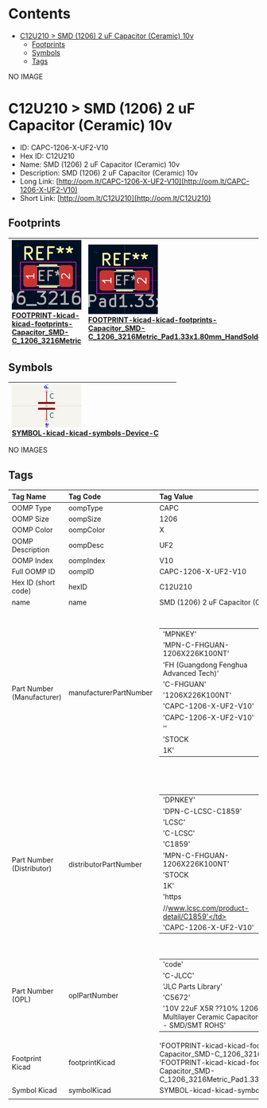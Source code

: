 



Contents
========

* [C12U210 > SMD (1206) 2 uF Capacitor (Ceramic) 10v](#c12u210--smd-1206-2-uf-capacitor-ceramic-10v)
	* [Footprints](#footprints)
	* [Symbols](#symbols)
	* [Tags](#tags)
  
NO IMAGE  
# C12U210 > SMD (1206) 2 uF Capacitor (Ceramic) 10v

- ID: CAPC-1206-X-UF2-V10
- Hex ID: C12U210
- Name: SMD (1206) 2 uF Capacitor (Ceramic) 10v
- Description: SMD (1206) 2 uF Capacitor (Ceramic) 10v
- Long Link: [http://oom.lt/CAPC-1206-X-UF2-V10](http://oom.lt/CAPC-1206-X-UF2-V10)
- Short Link: [http://oom.lt/C12U210](http://oom.lt/C12U210)

## Footprints
  

|[![](https://raw.githubusercontent.com/oomlout/oomlout_OOMP_eda_V2/main/FOOTPRINT/kicad/kicad-footprints/Capacitor_SMD/C_1206_3216Metric/image_140.png)<br>FOOTPRINT-kicad-kicad-footprints-Capacitor_SMD-C_1206_3216Metric](https://github.com/oomlout/oomlout_OOMP_eda_V2/tree/main/FOOTPRINT/kicad/kicad-footprints/Capacitor_SMD/C_1206_3216Metric/)|[![](https://raw.githubusercontent.com/oomlout/oomlout_OOMP_eda_V2/main/FOOTPRINT/kicad/kicad-footprints/Capacitor_SMD/C_1206_3216Metric_Pad1.33x1.80mm_HandSolder/image_140.png)<br>FOOTPRINT-kicad-kicad-footprints-Capacitor_SMD-C_1206_3216Metric_Pad1.33x1.80mm_HandSolder](https://github.com/oomlout/oomlout_OOMP_eda_V2/tree/main/FOOTPRINT/kicad/kicad-footprints/Capacitor_SMD/C_1206_3216Metric_Pad1.33x1.80mm_HandSolder/)||
| :--- | :--- | :--- |

## Symbols
  

|[![](https://raw.githubusercontent.com/oomlout/oomlout_OOMP_eda_V2/main/SYMBOL/kicad/kicad-symbols/Device/C/image_140.png)<br>SYMBOL-kicad-kicad-symbols-Device-C](https://github.com/oomlout/oomlout_OOMP_eda_V2/tree/main/SYMBOL/kicad/kicad-symbols/Device/C/)|||
| :--- | :--- | :--- |
  
NO IMAGES  
## Tags
  

|Tag Name|Tag Code|Tag Value|
| :--- | :--- | :--- |
|OOMP Type|oompType|CAPC|
|OOMP Size|oompSize|1206|
|OOMP Color|oompColor|X|
|OOMP Description|oompDesc|UF2|
|OOMP Index|oompIndex|V10|
|Full OOMP ID|oompID|CAPC-1206-X-UF2-V10|
|Hex ID (short code)|hexID|C12U210|
|name|name|SMD (1206) 2 uF Capacitor (Ceramic) 10v|
|Part Number (Manufacturer)|manufacturerPartNumber|<table><tr><td>'MPNKEY'</td></tr><tr><td> 'MPN-C-FHGUAN-1206X226K100NT'</td><td> 'MANUFACTURER'</td></tr><tr><td> 'FH (Guangdong Fenghua Advanced Tech)'</td><td> 'MANUCODE'</td></tr><tr><td> 'C-FHGUAN'</td><td> 'MPN'</td></tr><tr><td> '1206X226K100NT'</td><td> 'OOMPIDPARTIAL'</td></tr><tr><td> 'CAPC-1206-X-UF2-V10'</td><td> 'OOMPID'</td></tr><tr><td> 'CAPC-1206-X-UF2-V10'</td><td> 'LINK'</td></tr><tr><td> ''</td><td> 'tags'</td></tr><tr><td> 'STOCK</td></tr><tr><td>1K'</td></tr></table></td><td> <table><tr><td>'MPNKEY'</td></tr><tr><td> 'MPN-C-SAMSUN-CL31A226KPHNNNE'</td><td> 'MANUFACTURER'</td></tr><tr><td> 'Samsung Electro-Mechanics'</td><td> 'MANUCODE'</td></tr><tr><td> 'C-SAMSUN'</td><td> 'MPN'</td></tr><tr><td> 'CL31A226KPHNNNE'</td><td> 'OOMPIDPARTIAL'</td></tr><tr><td> 'CAPC-1206-X-UF2-V10'</td><td> 'OOMPID'</td></tr><tr><td> 'CAPC-1206-X-UF2-V10'</td><td> 'LINK'</td></tr><tr><td> ''</td><td> 'tags'</td></tr><tr><td> 'STOCK</td></tr><tr><td>100K'</td></tr></table></td><td> <table><tr><td>'MPNKEY'</td></tr><tr><td> 'MPN-C-TDK-C3216X5R1A226MT0A0E'</td><td> 'MANUFACTURER'</td></tr><tr><td> 'TDK'</td><td> 'MANUCODE'</td></tr><tr><td> 'C-TDK'</td><td> 'MPN'</td></tr><tr><td> 'C3216X5R1A226MT0A0E'</td><td> 'OOMPIDPARTIAL'</td></tr><tr><td> 'CAPC-1206-X-UF2-V10'</td><td> 'OOMPID'</td></tr><tr><td> 'CAPC-1206-X-UF2-V10'</td><td> 'LINK'</td></tr><tr><td> ''</td><td> 'tags'</td></tr><tr><td> </td></tr></table></td><td> <table><tr><td>'MPNKEY'</td></tr><tr><td> 'MPN-C-SAMSUN-CL31B226KPHNNNE'</td><td> 'MANUFACTURER'</td></tr><tr><td> 'Samsung Electro-Mechanics'</td><td> 'MANUCODE'</td></tr><tr><td> 'C-SAMSUN'</td><td> 'MPN'</td></tr><tr><td> 'CL31B226KPHNNNE'</td><td> 'OOMPIDPARTIAL'</td></tr><tr><td> 'CAPC-1206-X-UF2-V10'</td><td> 'OOMPID'</td></tr><tr><td> 'CAPC-1206-X-UF2-V10'</td><td> 'LINK'</td></tr><tr><td> ''</td><td> 'tags'</td></tr><tr><td> 'STOCK</td></tr><tr><td>1K'</td></tr></table></td><td> <table><tr><td>'MPNKEY'</td></tr><tr><td> 'MPN-C-MURATA-GRM31CR71A226KE15L'</td><td> 'MANUFACTURER'</td></tr><tr><td> 'Murata Electronics'</td><td> 'MANUCODE'</td></tr><tr><td> 'C-MURATA'</td><td> 'MPN'</td></tr><tr><td> 'GRM31CR71A226KE15L'</td><td> 'OOMPIDPARTIAL'</td></tr><tr><td> 'CAPC-1206-X-UF2-V10'</td><td> 'OOMPID'</td></tr><tr><td> 'CAPC-1206-X-UF2-V10'</td><td> 'LINK'</td></tr><tr><td> ''</td><td> 'tags'</td></tr><tr><td> </td></tr></table></td><td> <table><tr><td>'MPNKEY'</td></tr><tr><td> 'MPN-C-TAIYOY-LMK316BJ226KL-T'</td><td> 'MANUFACTURER'</td></tr><tr><td> 'Taiyo Yuden'</td><td> 'MANUCODE'</td></tr><tr><td> 'C-TAIYOY'</td><td> 'MPN'</td></tr><tr><td> 'LMK316BJ226KL-T'</td><td> 'OOMPIDPARTIAL'</td></tr><tr><td> 'CAPC-1206-X-UF2-V10'</td><td> 'OOMPID'</td></tr><tr><td> 'CAPC-1206-X-UF2-V10'</td><td> 'LINK'</td></tr><tr><td> ''</td><td> 'tags'</td></tr><tr><td> 'STOCK</td></tr><tr><td>1K'</td></tr></table></td><td> <table><tr><td>'MPNKEY'</td></tr><tr><td> 'MPN-C-TAIYOY-LMK316BJ226ML-T'</td><td> 'MANUFACTURER'</td></tr><tr><td> 'Taiyo Yuden'</td><td> 'MANUCODE'</td></tr><tr><td> 'C-TAIYOY'</td><td> 'MPN'</td></tr><tr><td> 'LMK316BJ226ML-T'</td><td> 'OOMPIDPARTIAL'</td></tr><tr><td> 'CAPC-1206-X-UF2-V10'</td><td> 'OOMPID'</td></tr><tr><td> 'CAPC-1206-X-UF2-V10'</td><td> 'LINK'</td></tr><tr><td> ''</td><td> 'tags'</td></tr><tr><td> 'STOCK</td></tr><tr><td>1K'</td></tr></table></td><td> <table><tr><td>'MPNKEY'</td></tr><tr><td> 'MPN-C-SAMSUN-CL31A226MPHNNNE'</td><td> 'MANUFACTURER'</td></tr><tr><td> 'Samsung Electro-Mechanics'</td><td> 'MANUCODE'</td></tr><tr><td> 'C-SAMSUN'</td><td> 'MPN'</td></tr><tr><td> 'CL31A226MPHNNNE'</td><td> 'OOMPIDPARTIAL'</td></tr><tr><td> 'CAPC-1206-X-UF2-V10'</td><td> 'OOMPID'</td></tr><tr><td> 'CAPC-1206-X-UF2-V10'</td><td> 'LINK'</td></tr><tr><td> ''</td><td> 'tags'</td></tr><tr><td> 'STOCK</td></tr><tr><td>1K'</td></tr></table></td><td> <table><tr><td>'MPNKEY'</td></tr><tr><td> 'MPN-C-MURATA-GRM31CR61A226KE19L'</td><td> 'MANUFACTURER'</td></tr><tr><td> 'Murata Electronics'</td><td> 'MANUCODE'</td></tr><tr><td> 'C-MURATA'</td><td> 'MPN'</td></tr><tr><td> 'GRM31CR61A226KE19L'</td><td> 'OOMPIDPARTIAL'</td></tr><tr><td> 'CAPC-1206-X-UF2-V10'</td><td> 'OOMPID'</td></tr><tr><td> 'CAPC-1206-X-UF2-V10'</td><td> 'LINK'</td></tr><tr><td> ''</td><td> 'tags'</td></tr><tr><td> </td></tr></table></td><td> <table><tr><td>'MPNKEY'</td></tr><tr><td> 'MPN-C-MURATA-GRM31CR61A226ME19L'</td><td> 'MANUFACTURER'</td></tr><tr><td> 'Murata Electronics'</td><td> 'MANUCODE'</td></tr><tr><td> 'C-MURATA'</td><td> 'MPN'</td></tr><tr><td> 'GRM31CR61A226ME19L'</td><td> 'OOMPIDPARTIAL'</td></tr><tr><td> 'CAPC-1206-X-UF2-V10'</td><td> 'OOMPID'</td></tr><tr><td> 'CAPC-1206-X-UF2-V10'</td><td> 'LINK'</td></tr><tr><td> ''</td><td> 'tags'</td></tr><tr><td> 'STOCK</td></tr><tr><td>1K'</td></tr></table></td><td> <table><tr><td>'MPNKEY'</td></tr><tr><td> 'MPN-C-FHGUAN-1206B226K100NT'</td><td> 'MANUFACTURER'</td></tr><tr><td> 'FH (Guangdong Fenghua Advanced Tech)'</td><td> 'MANUCODE'</td></tr><tr><td> 'C-FHGUAN'</td><td> 'MPN'</td></tr><tr><td> '1206B226K100NT'</td><td> 'OOMPIDPARTIAL'</td></tr><tr><td> 'CAPC-1206-X-UF2-V10'</td><td> 'OOMPID'</td></tr><tr><td> 'CAPC-1206-X-UF2-V10'</td><td> 'LINK'</td></tr><tr><td> ''</td><td> 'tags'</td></tr><tr><td> </td></tr></table></td><td> <table><tr><td>'MPNKEY'</td></tr><tr><td> 'MPN-C-FHGUAN-1206X226M100NT'</td><td> 'MANUFACTURER'</td></tr><tr><td> 'FH (Guangdong Fenghua Advanced Tech)'</td><td> 'MANUCODE'</td></tr><tr><td> 'C-FHGUAN'</td><td> 'MPN'</td></tr><tr><td> '1206X226M100NT'</td><td> 'OOMPIDPARTIAL'</td></tr><tr><td> 'CAPC-1206-X-UF2-V10'</td><td> 'OOMPID'</td></tr><tr><td> 'CAPC-1206-X-UF2-V10'</td><td> 'LINK'</td></tr><tr><td> ''</td><td> 'tags'</td></tr><tr><td> 'STOCK</td></tr><tr><td>1K'</td></tr></table></td><td> <table><tr><td>'MPNKEY'</td></tr><tr><td> 'MPN-C-FHGUAN-1206F226M100NT'</td><td> 'MANUFACTURER'</td></tr><tr><td> 'FH (Guangdong Fenghua Advanced Tech)'</td><td> 'MANUCODE'</td></tr><tr><td> 'C-FHGUAN'</td><td> 'MPN'</td></tr><tr><td> '1206F226M100NT'</td><td> 'OOMPIDPARTIAL'</td></tr><tr><td> 'CAPC-1206-X-UF2-V10'</td><td> 'OOMPID'</td></tr><tr><td> 'CAPC-1206-X-UF2-V10'</td><td> 'LINK'</td></tr><tr><td> ''</td><td> 'tags'</td></tr><tr><td> </td></tr></table></td><td> <table><tr><td>'MPNKEY'</td></tr><tr><td> 'MPN-C-YAGEO-CC1206KKX7R6BB226'</td><td> 'MANUFACTURER'</td></tr><tr><td> 'YAGEO'</td><td> 'MANUCODE'</td></tr><tr><td> 'C-YAGEO'</td><td> 'MPN'</td></tr><tr><td> 'CC1206KKX7R6BB226'</td><td> 'OOMPIDPARTIAL'</td></tr><tr><td> 'CAPC-1206-X-UF2-V10'</td><td> 'OOMPID'</td></tr><tr><td> 'CAPC-1206-X-UF2-V10'</td><td> 'LINK'</td></tr><tr><td> ''</td><td> 'tags'</td></tr><tr><td> 'STOCK</td></tr><tr><td>1K'</td></tr></table></td><td> <table><tr><td>'MPNKEY'</td></tr><tr><td> 'MPN-C-YAGEO-CC1206KKX5R6BB226'</td><td> 'MANUFACTURER'</td></tr><tr><td> 'YAGEO'</td><td> 'MANUCODE'</td></tr><tr><td> 'C-YAGEO'</td><td> 'MPN'</td></tr><tr><td> 'CC1206KKX5R6BB226'</td><td> 'OOMPIDPARTIAL'</td></tr><tr><td> 'CAPC-1206-X-UF2-V10'</td><td> 'OOMPID'</td></tr><tr><td> 'CAPC-1206-X-UF2-V10'</td><td> 'LINK'</td></tr><tr><td> ''</td><td> 'tags'</td></tr><tr><td> 'STOCK</td></tr><tr><td>1K'</td></tr></table></td><td> <table><tr><td>'MPNKEY'</td></tr><tr><td> 'MPN-C-MURATA-GCM31CR71A226KE02L'</td><td> 'MANUFACTURER'</td></tr><tr><td> 'Murata Electronics'</td><td> 'MANUCODE'</td></tr><tr><td> 'C-MURATA'</td><td> 'MPN'</td></tr><tr><td> 'GCM31CR71A226KE02L'</td><td> 'OOMPIDPARTIAL'</td></tr><tr><td> 'CAPC-1206-X-UF2-V10'</td><td> 'OOMPID'</td></tr><tr><td> 'CAPC-1206-X-UF2-V10'</td><td> 'LINK'</td></tr><tr><td> ''</td><td> 'tags'</td></tr><tr><td> </td></tr></table></td><td> <table><tr><td>'MPNKEY'</td></tr><tr><td> 'MPN-C-WALSIN-1206F226Z100'</td><td> 'MANUFACTURER'</td></tr><tr><td> 'Walsin Tech Corp'</td><td> 'MANUCODE'</td></tr><tr><td> 'C-WALSIN'</td><td> 'MPN'</td></tr><tr><td> '1206F226Z100'</td><td> 'OOMPIDPARTIAL'</td></tr><tr><td> 'CAPC-1206-X-UF2-V10'</td><td> 'OOMPID'</td></tr><tr><td> 'CAPC-1206-X-UF2-V10'</td><td> 'LINK'</td></tr><tr><td> ''</td><td> 'tags'</td></tr><tr><td> </td></tr></table></td><td> <table><tr><td>'MPNKEY'</td></tr><tr><td> 'MPN-C-SAMSUN-CL31F226ZPHNNNE'</td><td> 'MANUFACTURER'</td></tr><tr><td> 'Samsung Electro-Mechanics'</td><td> 'MANUCODE'</td></tr><tr><td> 'C-SAMSUN'</td><td> 'MPN'</td></tr><tr><td> 'CL31F226ZPHNNNE'</td><td> 'OOMPIDPARTIAL'</td></tr><tr><td> 'CAPC-1206-X-UF2-V10'</td><td> 'OOMPID'</td></tr><tr><td> 'CAPC-1206-X-UF2-V10'</td><td> 'LINK'</td></tr><tr><td> ''</td><td> 'tags'</td></tr><tr><td> 'STOCK</td></tr><tr><td>1K'</td></tr></table></td><td> <table><tr><td>'MPNKEY'</td></tr><tr><td> 'MPN-C-MURATA-GRM31CR71A226ME15L'</td><td> 'MANUFACTURER'</td></tr><tr><td> 'Murata Electronics'</td><td> 'MANUCODE'</td></tr><tr><td> 'C-MURATA'</td><td> 'MPN'</td></tr><tr><td> 'GRM31CR71A226ME15L'</td><td> 'OOMPIDPARTIAL'</td></tr><tr><td> 'CAPC-1206-X-UF2-V10'</td><td> 'OOMPID'</td></tr><tr><td> 'CAPC-1206-X-UF2-V10'</td><td> 'LINK'</td></tr><tr><td> ''</td><td> 'tags'</td></tr><tr><td> </td></tr></table></td><td> <table><tr><td>'MPNKEY'</td></tr><tr><td> 'MPN-C-WALSIN-1206F226M100CT'</td><td> 'MANUFACTURER'</td></tr><tr><td> 'Walsin Tech Corp'</td><td> 'MANUCODE'</td></tr><tr><td> 'C-WALSIN'</td><td> 'MPN'</td></tr><tr><td> '1206F226M100CT'</td><td> 'OOMPIDPARTIAL'</td></tr><tr><td> 'CAPC-1206-X-UF2-V10'</td><td> 'OOMPID'</td></tr><tr><td> 'CAPC-1206-X-UF2-V10'</td><td> 'LINK'</td></tr><tr><td> ''</td><td> 'tags'</td></tr><tr><td> </td></tr></table></td><td> <table><tr><td>'MPNKEY'</td></tr><tr><td> 'MPN-C-WALSIN-1206X226K100CT'</td><td> 'MANUFACTURER'</td></tr><tr><td> 'Walsin Tech Corp'</td><td> 'MANUCODE'</td></tr><tr><td> 'C-WALSIN'</td><td> 'MPN'</td></tr><tr><td> '1206X226K100CT'</td><td> 'OOMPIDPARTIAL'</td></tr><tr><td> 'CAPC-1206-X-UF2-V10'</td><td> 'OOMPID'</td></tr><tr><td> 'CAPC-1206-X-UF2-V10'</td><td> 'LINK'</td></tr><tr><td> ''</td><td> 'tags'</td></tr><tr><td> 'STOCK</td></tr><tr><td>1K'</td></tr></table></td><td> <table><tr><td>'MPNKEY'</td></tr><tr><td> 'MPN-C-MURATA-GRM31MR71A225KA01L'</td><td> 'MANUFACTURER'</td></tr><tr><td> 'Murata Electronics'</td><td> 'MANUCODE'</td></tr><tr><td> 'C-MURATA'</td><td> 'MPN'</td></tr><tr><td> 'GRM31MR71A225KA01L'</td><td> 'OOMPIDPARTIAL'</td></tr><tr><td> 'CAPC-1206-X-UF2-V10'</td><td> 'OOMPID'</td></tr><tr><td> 'CAPC-1206-X-UF2-V10'</td><td> 'LINK'</td></tr><tr><td> ''</td><td> 'tags'</td></tr><tr><td> </td></tr></table></td><td> <table><tr><td>'MPNKEY'</td></tr><tr><td> 'MPN-C-SAMSUN-CL31B226KPHNFNE'</td><td> 'MANUFACTURER'</td></tr><tr><td> 'Samsung Electro-Mechanics'</td><td> 'MANUCODE'</td></tr><tr><td> 'C-SAMSUN'</td><td> 'MPN'</td></tr><tr><td> 'CL31B226KPHNFNE'</td><td> 'OOMPIDPARTIAL'</td></tr><tr><td> 'CAPC-1206-X-UF2-V10'</td><td> 'OOMPID'</td></tr><tr><td> 'CAPC-1206-X-UF2-V10'</td><td> 'LINK'</td></tr><tr><td> ''</td><td> 'tags'</td></tr><tr><td> 'STOCK</td></tr><tr><td>1K'</td></tr></table></td><td> <table><tr><td>'MPNKEY'</td></tr><tr><td> 'MPN-C-TAIYOY-LMK316AB7226KL-TR'</td><td> 'MANUFACTURER'</td></tr><tr><td> 'Taiyo Yuden'</td><td> 'MANUCODE'</td></tr><tr><td> 'C-TAIYOY'</td><td> 'MPN'</td></tr><tr><td> 'LMK316AB7226KL-TR'</td><td> 'OOMPIDPARTIAL'</td></tr><tr><td> 'CAPC-1206-X-UF2-V10'</td><td> 'OOMPID'</td></tr><tr><td> 'CAPC-1206-X-UF2-V10'</td><td> 'LINK'</td></tr><tr><td> ''</td><td> 'tags'</td></tr><tr><td> 'STOCK</td></tr><tr><td>1K'</td></tr></table></td><td> <table><tr><td>'MPNKEY'</td></tr><tr><td> 'MPN-C-TAIYOY-LMK316ABJ226KL-T'</td><td> 'MANUFACTURER'</td></tr><tr><td> 'Taiyo Yuden'</td><td> 'MANUCODE'</td></tr><tr><td> 'C-TAIYOY'</td><td> 'MPN'</td></tr><tr><td> 'LMK316ABJ226KL-T'</td><td> 'OOMPIDPARTIAL'</td></tr><tr><td> 'CAPC-1206-X-UF2-V10'</td><td> 'OOMPID'</td></tr><tr><td> 'CAPC-1206-X-UF2-V10'</td><td> 'LINK'</td></tr><tr><td> ''</td><td> 'tags'</td></tr><tr><td> 'STOCK</td></tr><tr><td>1K'</td></tr></table></td><td> <table><tr><td>'MPNKEY'</td></tr><tr><td> 'MPN-C-TAIYOY-LMJ316BB7226KLHT'</td><td> 'MANUFACTURER'</td></tr><tr><td> 'Taiyo Yuden'</td><td> 'MANUCODE'</td></tr><tr><td> 'C-TAIYOY'</td><td> 'MPN'</td></tr><tr><td> 'LMJ316BB7226KLHT'</td><td> 'OOMPIDPARTIAL'</td></tr><tr><td> 'CAPC-1206-X-UF2-V10'</td><td> 'OOMPID'</td></tr><tr><td> 'CAPC-1206-X-UF2-V10'</td><td> 'LINK'</td></tr><tr><td> ''</td><td> 'tags'</td></tr><tr><td> </td></tr></table></td><td> <table><tr><td>'MPNKEY'</td></tr><tr><td> 'MPN-C-YAGEO-CC1206ZKY5V6BB226'</td><td> 'MANUFACTURER'</td></tr><tr><td> 'YAGEO'</td><td> 'MANUCODE'</td></tr><tr><td> 'C-YAGEO'</td><td> 'MPN'</td></tr><tr><td> 'CC1206ZKY5V6BB226'</td><td> 'OOMPIDPARTIAL'</td></tr><tr><td> 'CAPC-1206-X-UF2-V10'</td><td> 'OOMPID'</td></tr><tr><td> 'CAPC-1206-X-UF2-V10'</td><td> 'LINK'</td></tr><tr><td> ''</td><td> 'tags'</td></tr><tr><td> </td></tr></table></td><td> <table><tr><td>'MPNKEY'</td></tr><tr><td> 'MPN-C-YAGEO-CC1206MKY5V6BB226'</td><td> 'MANUFACTURER'</td></tr><tr><td> 'YAGEO'</td><td> 'MANUCODE'</td></tr><tr><td> 'C-YAGEO'</td><td> 'MPN'</td></tr><tr><td> 'CC1206MKY5V6BB226'</td><td> 'OOMPIDPARTIAL'</td></tr><tr><td> 'CAPC-1206-X-UF2-V10'</td><td> 'OOMPID'</td></tr><tr><td> 'CAPC-1206-X-UF2-V10'</td><td> 'LINK'</td></tr><tr><td> ''</td><td> 'tags'</td></tr><tr><td> </td></tr></table></td><td> <table><tr><td>'MPNKEY'</td></tr><tr><td> 'MPN-C-TAIYOY-LMK316B7226KL-TR'</td><td> 'MANUFACTURER'</td></tr><tr><td> 'Taiyo Yuden'</td><td> 'MANUCODE'</td></tr><tr><td> 'C-TAIYOY'</td><td> 'MPN'</td></tr><tr><td> 'LMK316B7226KL-TR'</td><td> 'OOMPIDPARTIAL'</td></tr><tr><td> 'CAPC-1206-X-UF2-V10'</td><td> 'OOMPID'</td></tr><tr><td> 'CAPC-1206-X-UF2-V10'</td><td> 'LINK'</td></tr><tr><td> ''</td><td> 'tags'</td></tr><tr><td> 'STOCK</td></tr><tr><td>1K'</td></tr></table></td><td> <table><tr><td>'MPNKEY'</td></tr><tr><td> 'MPN-C-KYOCER-1206ZC225MAT2A'</td><td> 'MANUFACTURER'</td></tr><tr><td> 'Kyocera AVX'</td><td> 'MANUCODE'</td></tr><tr><td> 'C-KYOCER'</td><td> 'MPN'</td></tr><tr><td> '1206ZC225MAT2A'</td><td> 'OOMPIDPARTIAL'</td></tr><tr><td> 'CAPC-1206-X-UF2-V10'</td><td> 'OOMPID'</td></tr><tr><td> 'CAPC-1206-X-UF2-V10'</td><td> 'LINK'</td></tr><tr><td> ''</td><td> 'tags'</td></tr><tr><td> </td></tr></table></td><td> <table><tr><td>'MPNKEY'</td></tr><tr><td> 'MPN-C-KYOCER-1206ZC226KAT2A'</td><td> 'MANUFACTURER'</td></tr><tr><td> 'Kyocera AVX'</td><td> 'MANUCODE'</td></tr><tr><td> 'C-KYOCER'</td><td> 'MPN'</td></tr><tr><td> '1206ZC226KAT2A'</td><td> 'OOMPIDPARTIAL'</td></tr><tr><td> 'CAPC-1206-X-UF2-V10'</td><td> 'OOMPID'</td></tr><tr><td> 'CAPC-1206-X-UF2-V10'</td><td> 'LINK'</td></tr><tr><td> ''</td><td> 'tags'</td></tr><tr><td> </td></tr></table></td><td> <table><tr><td>'MPNKEY'</td></tr><tr><td> 'MPN-C-KYOCER-1206ZD226KAT2A'</td><td> 'MANUFACTURER'</td></tr><tr><td> 'Kyocera AVX'</td><td> 'MANUCODE'</td></tr><tr><td> 'C-KYOCER'</td><td> 'MPN'</td></tr><tr><td> '1206ZD226KAT2A'</td><td> 'OOMPIDPARTIAL'</td></tr><tr><td> 'CAPC-1206-X-UF2-V10'</td><td> 'OOMPID'</td></tr><tr><td> 'CAPC-1206-X-UF2-V10'</td><td> 'LINK'</td></tr><tr><td> ''</td><td> 'tags'</td></tr><tr><td> </td></tr></table></td><td> <table><tr><td>'MPNKEY'</td></tr><tr><td> 'MPN-C-KYOCER-1206ZD226MAT2A'</td><td> 'MANUFACTURER'</td></tr><tr><td> 'Kyocera AVX'</td><td> 'MANUCODE'</td></tr><tr><td> 'C-KYOCER'</td><td> 'MPN'</td></tr><tr><td> '1206ZD226MAT2A'</td><td> 'OOMPIDPARTIAL'</td></tr><tr><td> 'CAPC-1206-X-UF2-V10'</td><td> 'OOMPID'</td></tr><tr><td> 'CAPC-1206-X-UF2-V10'</td><td> 'LINK'</td></tr><tr><td> ''</td><td> 'tags'</td></tr><tr><td> </td></tr></table></td><td> <table><tr><td>'MPNKEY'</td></tr><tr><td> 'MPN-C-KEMET-C1206C226M8PAC7800'</td><td> 'MANUFACTURER'</td></tr><tr><td> 'KEMET'</td><td> 'MANUCODE'</td></tr><tr><td> 'C-KEMET'</td><td> 'MPN'</td></tr><tr><td> 'C1206C226M8PAC7800'</td><td> 'OOMPIDPARTIAL'</td></tr><tr><td> 'CAPC-1206-X-UF2-V10'</td><td> 'OOMPID'</td></tr><tr><td> 'CAPC-1206-X-UF2-V10'</td><td> 'LINK'</td></tr><tr><td> ''</td><td> 'tags'</td></tr><tr><td> </td></tr></table></td><td> <table><tr><td>'MPNKEY'</td></tr><tr><td> 'MPN-C-TAIYOY-LMK316ABJ226KLHT'</td><td> 'MANUFACTURER'</td></tr><tr><td> 'Taiyo Yuden'</td><td> 'MANUCODE'</td></tr><tr><td> 'C-TAIYOY'</td><td> 'MPN'</td></tr><tr><td> 'LMK316ABJ226KLHT'</td><td> 'OOMPIDPARTIAL'</td></tr><tr><td> 'CAPC-1206-X-UF2-V10'</td><td> 'OOMPID'</td></tr><tr><td> 'CAPC-1206-X-UF2-V10'</td><td> 'LINK'</td></tr><tr><td> ''</td><td> 'tags'</td></tr><tr><td> </td></tr></table></td><td> <table><tr><td>'MPNKEY'</td></tr><tr><td> 'MPN-C-TAIYOY-LMK316ABJ226MLHT'</td><td> 'MANUFACTURER'</td></tr><tr><td> 'Taiyo Yuden'</td><td> 'MANUCODE'</td></tr><tr><td> 'C-TAIYOY'</td><td> 'MPN'</td></tr><tr><td> 'LMK316ABJ226MLHT'</td><td> 'OOMPIDPARTIAL'</td></tr><tr><td> 'CAPC-1206-X-UF2-V10'</td><td> 'OOMPID'</td></tr><tr><td> 'CAPC-1206-X-UF2-V10'</td><td> 'LINK'</td></tr><tr><td> ''</td><td> 'tags'</td></tr><tr><td> </td></tr></table></td><td> <table><tr><td>'MPNKEY'</td></tr><tr><td> 'MPN-C-TAIYOY-LMK316AB7226ML-TR'</td><td> 'MANUFACTURER'</td></tr><tr><td> 'Taiyo Yuden'</td><td> 'MANUCODE'</td></tr><tr><td> 'C-TAIYOY'</td><td> 'MPN'</td></tr><tr><td> 'LMK316AB7226ML-TR'</td><td> 'OOMPIDPARTIAL'</td></tr><tr><td> 'CAPC-1206-X-UF2-V10'</td><td> 'OOMPID'</td></tr><tr><td> 'CAPC-1206-X-UF2-V10'</td><td> 'LINK'</td></tr><tr><td> ''</td><td> 'tags'</td></tr><tr><td> </td></tr></table></td><td> <table><tr><td>'MPNKEY'</td></tr><tr><td> 'MPN-C-TDK-C3216X7S1A226MTJ00E'</td><td> 'MANUFACTURER'</td></tr><tr><td> 'TDK'</td><td> 'MANUCODE'</td></tr><tr><td> 'C-TDK'</td><td> 'MPN'</td></tr><tr><td> 'C3216X7S1A226MTJ00E'</td><td> 'OOMPIDPARTIAL'</td></tr><tr><td> 'CAPC-1206-X-UF2-V10'</td><td> 'OOMPID'</td></tr><tr><td> 'CAPC-1206-X-UF2-V10'</td><td> 'LINK'</td></tr><tr><td> ''</td><td> 'tags'</td></tr><tr><td> 'STOCK</td></tr><tr><td>1K'</td></tr></table></td><td> <table><tr><td>'MPNKEY'</td></tr><tr><td> 'MPN-C-KEMET-C1206C225M8RACTU'</td><td> 'MANUFACTURER'</td></tr><tr><td> 'KEMET'</td><td> 'MANUCODE'</td></tr><tr><td> 'C-KEMET'</td><td> 'MPN'</td></tr><tr><td> 'C1206C225M8RACTU'</td><td> 'OOMPIDPARTIAL'</td></tr><tr><td> 'CAPC-1206-X-UF2-V10'</td><td> 'OOMPID'</td></tr><tr><td> 'CAPC-1206-X-UF2-V10'</td><td> 'LINK'</td></tr><tr><td> ''</td><td> 'tags'</td></tr><tr><td> </td></tr></table></td><td> <table><tr><td>'MPNKEY'</td></tr><tr><td> 'MPN-C-KEMET-C1206C825M8RACTU'</td><td> 'MANUFACTURER'</td></tr><tr><td> 'KEMET'</td><td> 'MANUCODE'</td></tr><tr><td> 'C-KEMET'</td><td> 'MPN'</td></tr><tr><td> 'C1206C825M8RACTU'</td><td> 'OOMPIDPARTIAL'</td></tr><tr><td> 'CAPC-1206-X-UF2-V10'</td><td> 'OOMPID'</td></tr><tr><td> 'CAPC-1206-X-UF2-V10'</td><td> 'LINK'</td></tr><tr><td> ''</td><td> 'tags'</td></tr><tr><td> </td></tr></table></td><td> <table><tr><td>'MPNKEY'</td></tr><tr><td> 'MPN-C-KEMET-C1206C825K8PACTU'</td><td> 'MANUFACTURER'</td></tr><tr><td> 'KEMET'</td><td> 'MANUCODE'</td></tr><tr><td> 'C-KEMET'</td><td> 'MPN'</td></tr><tr><td> 'C1206C825K8PACTU'</td><td> 'OOMPIDPARTIAL'</td></tr><tr><td> 'CAPC-1206-X-UF2-V10'</td><td> 'OOMPID'</td></tr><tr><td> 'CAPC-1206-X-UF2-V10'</td><td> 'LINK'</td></tr><tr><td> ''</td><td> 'tags'</td></tr><tr><td> </td></tr></table></td><td> <table><tr><td>'MPNKEY'</td></tr><tr><td> 'MPN-C-KEMET-C1206T225K8RALTU'</td><td> 'MANUFACTURER'</td></tr><tr><td> 'KEMET'</td><td> 'MANUCODE'</td></tr><tr><td> 'C-KEMET'</td><td> 'MPN'</td></tr><tr><td> 'C1206T225K8RALTU'</td><td> 'OOMPIDPARTIAL'</td></tr><tr><td> 'CAPC-1206-X-UF2-V10'</td><td> 'OOMPID'</td></tr><tr><td> 'CAPC-1206-X-UF2-V10'</td><td> 'LINK'</td></tr><tr><td> ''</td><td> 'tags'</td></tr><tr><td> </td></tr></table>|
|Part Number (Distributor)|distributorPartNumber|<table><tr><td>'DPNKEY'</td></tr><tr><td> 'DPN-C-LCSC-C1859'</td><td> 'DISTRIBUTOR'</td></tr><tr><td> 'LCSC'</td><td> 'DISTRCODE'</td></tr><tr><td> 'C-LCSC'</td><td> 'DPN'</td></tr><tr><td> 'C1859'</td><td> 'MPN'</td></tr><tr><td> 'MPN-C-FHGUAN-1206X226K100NT'</td><td> 'TAGS'</td></tr><tr><td> 'STOCK</td></tr><tr><td>1K'</td><td> 'LINK'</td></tr><tr><td> 'https</td></tr><tr><td>//www.lcsc.com/product-detail/C1859'</td><td> 'OOMPID'</td></tr><tr><td> 'CAPC-1206-X-UF2-V10'</td></tr></table></td><td> <table><tr><td>'DPNKEY'</td></tr><tr><td> 'DPN-C-LCSC-C5672'</td><td> 'DISTRIBUTOR'</td></tr><tr><td> 'LCSC'</td><td> 'DISTRCODE'</td></tr><tr><td> 'C-LCSC'</td><td> 'DPN'</td></tr><tr><td> 'C5672'</td><td> 'MPN'</td></tr><tr><td> 'MPN-C-SAMSUN-CL31A226KPHNNNE'</td><td> 'TAGS'</td></tr><tr><td> 'STOCK</td></tr><tr><td>100K'</td><td> 'LINK'</td></tr><tr><td> 'https</td></tr><tr><td>//www.lcsc.com/product-detail/C5672'</td><td> 'OOMPID'</td></tr><tr><td> 'CAPC-1206-X-UF2-V10'</td></tr></table></td><td> <table><tr><td>'DPNKEY'</td></tr><tr><td> 'DPN-C-LCSC-C76657'</td><td> 'DISTRIBUTOR'</td></tr><tr><td> 'LCSC'</td><td> 'DISTRCODE'</td></tr><tr><td> 'C-LCSC'</td><td> 'DPN'</td></tr><tr><td> 'C76657'</td><td> 'MPN'</td></tr><tr><td> 'MPN-C-TDK-C3216X5R1A226MT0A0E'</td><td> 'TAGS'</td></tr><tr><td> </td><td> 'LINK'</td></tr><tr><td> 'https</td></tr><tr><td>//www.lcsc.com/product-detail/C76657'</td><td> 'OOMPID'</td></tr><tr><td> 'CAPC-1206-X-UF2-V10'</td></tr></table></td><td> <table><tr><td>'DPNKEY'</td></tr><tr><td> 'DPN-C-LCSC-C87996'</td><td> 'DISTRIBUTOR'</td></tr><tr><td> 'LCSC'</td><td> 'DISTRCODE'</td></tr><tr><td> 'C-LCSC'</td><td> 'DPN'</td></tr><tr><td> 'C87996'</td><td> 'MPN'</td></tr><tr><td> 'MPN-C-SAMSUN-CL31B226KPHNNNE'</td><td> 'TAGS'</td></tr><tr><td> 'STOCK</td></tr><tr><td>1K'</td><td> 'LINK'</td></tr><tr><td> 'https</td></tr><tr><td>//www.lcsc.com/product-detail/C87996'</td><td> 'OOMPID'</td></tr><tr><td> 'CAPC-1206-X-UF2-V10'</td></tr></table></td><td> <table><tr><td>'DPNKEY'</td></tr><tr><td> 'DPN-C-LCSC-C91604'</td><td> 'DISTRIBUTOR'</td></tr><tr><td> 'LCSC'</td><td> 'DISTRCODE'</td></tr><tr><td> 'C-LCSC'</td><td> 'DPN'</td></tr><tr><td> 'C91604'</td><td> 'MPN'</td></tr><tr><td> 'MPN-C-MURATA-GRM31CR71A226KE15L'</td><td> 'TAGS'</td></tr><tr><td> </td><td> 'LINK'</td></tr><tr><td> 'https</td></tr><tr><td>//www.lcsc.com/product-detail/C91604'</td><td> 'OOMPID'</td></tr><tr><td> 'CAPC-1206-X-UF2-V10'</td></tr></table></td><td> <table><tr><td>'DPNKEY'</td></tr><tr><td> 'DPN-C-LCSC-C92818'</td><td> 'DISTRIBUTOR'</td></tr><tr><td> 'LCSC'</td><td> 'DISTRCODE'</td></tr><tr><td> 'C-LCSC'</td><td> 'DPN'</td></tr><tr><td> 'C92818'</td><td> 'MPN'</td></tr><tr><td> 'MPN-C-TAIYOY-LMK316BJ226KL-T'</td><td> 'TAGS'</td></tr><tr><td> 'STOCK</td></tr><tr><td>1K'</td><td> 'LINK'</td></tr><tr><td> 'https</td></tr><tr><td>//www.lcsc.com/product-detail/C92818'</td><td> 'OOMPID'</td></tr><tr><td> 'CAPC-1206-X-UF2-V10'</td></tr></table></td><td> <table><tr><td>'DPNKEY'</td></tr><tr><td> 'DPN-C-LCSC-C92819'</td><td> 'DISTRIBUTOR'</td></tr><tr><td> 'LCSC'</td><td> 'DISTRCODE'</td></tr><tr><td> 'C-LCSC'</td><td> 'DPN'</td></tr><tr><td> 'C92819'</td><td> 'MPN'</td></tr><tr><td> 'MPN-C-TAIYOY-LMK316BJ226ML-T'</td><td> 'TAGS'</td></tr><tr><td> 'STOCK</td></tr><tr><td>1K'</td><td> 'LINK'</td></tr><tr><td> 'https</td></tr><tr><td>//www.lcsc.com/product-detail/C92819'</td><td> 'OOMPID'</td></tr><tr><td> 'CAPC-1206-X-UF2-V10'</td></tr></table></td><td> <table><tr><td>'DPNKEY'</td></tr><tr><td> 'DPN-C-LCSC-C96453'</td><td> 'DISTRIBUTOR'</td></tr><tr><td> 'LCSC'</td><td> 'DISTRCODE'</td></tr><tr><td> 'C-LCSC'</td><td> 'DPN'</td></tr><tr><td> 'C96453'</td><td> 'MPN'</td></tr><tr><td> 'MPN-C-SAMSUN-CL31A226MPHNNNE'</td><td> 'TAGS'</td></tr><tr><td> 'STOCK</td></tr><tr><td>1K'</td><td> 'LINK'</td></tr><tr><td> 'https</td></tr><tr><td>//www.lcsc.com/product-detail/C96453'</td><td> 'OOMPID'</td></tr><tr><td> 'CAPC-1206-X-UF2-V10'</td></tr></table></td><td> <table><tr><td>'DPNKEY'</td></tr><tr><td> 'DPN-C-LCSC-C97950'</td><td> 'DISTRIBUTOR'</td></tr><tr><td> 'LCSC'</td><td> 'DISTRCODE'</td></tr><tr><td> 'C-LCSC'</td><td> 'DPN'</td></tr><tr><td> 'C97950'</td><td> 'MPN'</td></tr><tr><td> 'MPN-C-MURATA-GRM31CR61A226KE19L'</td><td> 'TAGS'</td></tr><tr><td> </td><td> 'LINK'</td></tr><tr><td> 'https</td></tr><tr><td>//www.lcsc.com/product-detail/C97950'</td><td> 'OOMPID'</td></tr><tr><td> 'CAPC-1206-X-UF2-V10'</td></tr></table></td><td> <table><tr><td>'DPNKEY'</td></tr><tr><td> 'DPN-C-LCSC-C97951'</td><td> 'DISTRIBUTOR'</td></tr><tr><td> 'LCSC'</td><td> 'DISTRCODE'</td></tr><tr><td> 'C-LCSC'</td><td> 'DPN'</td></tr><tr><td> 'C97951'</td><td> 'MPN'</td></tr><tr><td> 'MPN-C-MURATA-GRM31CR61A226ME19L'</td><td> 'TAGS'</td></tr><tr><td> 'STOCK</td></tr><tr><td>1K'</td><td> 'LINK'</td></tr><tr><td> 'https</td></tr><tr><td>//www.lcsc.com/product-detail/C97951'</td><td> 'OOMPID'</td></tr><tr><td> 'CAPC-1206-X-UF2-V10'</td></tr></table></td><td> <table><tr><td>'DPNKEY'</td></tr><tr><td> 'DPN-C-LCSC-C105475'</td><td> 'DISTRIBUTOR'</td></tr><tr><td> 'LCSC'</td><td> 'DISTRCODE'</td></tr><tr><td> 'C-LCSC'</td><td> 'DPN'</td></tr><tr><td> 'C105475'</td><td> 'MPN'</td></tr><tr><td> 'MPN-C-FHGUAN-1206B226K100NT'</td><td> 'TAGS'</td></tr><tr><td> </td><td> 'LINK'</td></tr><tr><td> 'https</td></tr><tr><td>//www.lcsc.com/product-detail/C105475'</td><td> 'OOMPID'</td></tr><tr><td> 'CAPC-1206-X-UF2-V10'</td></tr></table></td><td> <table><tr><td>'DPNKEY'</td></tr><tr><td> 'DPN-C-LCSC-C108717'</td><td> 'DISTRIBUTOR'</td></tr><tr><td> 'LCSC'</td><td> 'DISTRCODE'</td></tr><tr><td> 'C-LCSC'</td><td> 'DPN'</td></tr><tr><td> 'C108717'</td><td> 'MPN'</td></tr><tr><td> 'MPN-C-FHGUAN-1206X226M100NT'</td><td> 'TAGS'</td></tr><tr><td> 'STOCK</td></tr><tr><td>1K'</td><td> 'LINK'</td></tr><tr><td> 'https</td></tr><tr><td>//www.lcsc.com/product-detail/C108717'</td><td> 'OOMPID'</td></tr><tr><td> 'CAPC-1206-X-UF2-V10'</td></tr></table></td><td> <table><tr><td>'DPNKEY'</td></tr><tr><td> 'DPN-C-LCSC-C108718'</td><td> 'DISTRIBUTOR'</td></tr><tr><td> 'LCSC'</td><td> 'DISTRCODE'</td></tr><tr><td> 'C-LCSC'</td><td> 'DPN'</td></tr><tr><td> 'C108718'</td><td> 'MPN'</td></tr><tr><td> 'MPN-C-FHGUAN-1206F226M100NT'</td><td> 'TAGS'</td></tr><tr><td> </td><td> 'LINK'</td></tr><tr><td> 'https</td></tr><tr><td>//www.lcsc.com/product-detail/C108718'</td><td> 'OOMPID'</td></tr><tr><td> 'CAPC-1206-X-UF2-V10'</td></tr></table></td><td> <table><tr><td>'DPNKEY'</td></tr><tr><td> 'DPN-C-LCSC-C110045'</td><td> 'DISTRIBUTOR'</td></tr><tr><td> 'LCSC'</td><td> 'DISTRCODE'</td></tr><tr><td> 'C-LCSC'</td><td> 'DPN'</td></tr><tr><td> 'C110045'</td><td> 'MPN'</td></tr><tr><td> 'MPN-C-YAGEO-CC1206KKX7R6BB226'</td><td> 'TAGS'</td></tr><tr><td> 'STOCK</td></tr><tr><td>1K'</td><td> 'LINK'</td></tr><tr><td> 'https</td></tr><tr><td>//www.lcsc.com/product-detail/C110045'</td><td> 'OOMPID'</td></tr><tr><td> 'CAPC-1206-X-UF2-V10'</td></tr></table></td><td> <table><tr><td>'DPNKEY'</td></tr><tr><td> 'DPN-C-LCSC-C110046'</td><td> 'DISTRIBUTOR'</td></tr><tr><td> 'LCSC'</td><td> 'DISTRCODE'</td></tr><tr><td> 'C-LCSC'</td><td> 'DPN'</td></tr><tr><td> 'C110046'</td><td> 'MPN'</td></tr><tr><td> 'MPN-C-YAGEO-CC1206KKX5R6BB226'</td><td> 'TAGS'</td></tr><tr><td> 'STOCK</td></tr><tr><td>1K'</td><td> 'LINK'</td></tr><tr><td> 'https</td></tr><tr><td>//www.lcsc.com/product-detail/C110046'</td><td> 'OOMPID'</td></tr><tr><td> 'CAPC-1206-X-UF2-V10'</td></tr></table></td><td> <table><tr><td>'DPNKEY'</td></tr><tr><td> 'DPN-C-LCSC-C126598'</td><td> 'DISTRIBUTOR'</td></tr><tr><td> 'LCSC'</td><td> 'DISTRCODE'</td></tr><tr><td> 'C-LCSC'</td><td> 'DPN'</td></tr><tr><td> 'C126598'</td><td> 'MPN'</td></tr><tr><td> 'MPN-C-MURATA-GCM31CR71A226KE02L'</td><td> 'TAGS'</td></tr><tr><td> </td><td> 'LINK'</td></tr><tr><td> 'https</td></tr><tr><td>//www.lcsc.com/product-detail/C126598'</td><td> 'OOMPID'</td></tr><tr><td> 'CAPC-1206-X-UF2-V10'</td></tr></table></td><td> <table><tr><td>'DPNKEY'</td></tr><tr><td> 'DPN-C-LCSC-C152992'</td><td> 'DISTRIBUTOR'</td></tr><tr><td> 'LCSC'</td><td> 'DISTRCODE'</td></tr><tr><td> 'C-LCSC'</td><td> 'DPN'</td></tr><tr><td> 'C152992'</td><td> 'MPN'</td></tr><tr><td> 'MPN-C-WALSIN-1206F226Z100'</td><td> 'TAGS'</td></tr><tr><td> </td><td> 'LINK'</td></tr><tr><td> 'https</td></tr><tr><td>//www.lcsc.com/product-detail/C152992'</td><td> 'OOMPID'</td></tr><tr><td> 'CAPC-1206-X-UF2-V10'</td></tr></table></td><td> <table><tr><td>'DPNKEY'</td></tr><tr><td> 'DPN-C-LCSC-C159749'</td><td> 'DISTRIBUTOR'</td></tr><tr><td> 'LCSC'</td><td> 'DISTRCODE'</td></tr><tr><td> 'C-LCSC'</td><td> 'DPN'</td></tr><tr><td> 'C159749'</td><td> 'MPN'</td></tr><tr><td> 'MPN-C-SAMSUN-CL31F226ZPHNNNE'</td><td> 'TAGS'</td></tr><tr><td> 'STOCK</td></tr><tr><td>1K'</td><td> 'LINK'</td></tr><tr><td> 'https</td></tr><tr><td>//www.lcsc.com/product-detail/C159749'</td><td> 'OOMPID'</td></tr><tr><td> 'CAPC-1206-X-UF2-V10'</td></tr></table></td><td> <table><tr><td>'DPNKEY'</td></tr><tr><td> 'DPN-C-LCSC-C162492'</td><td> 'DISTRIBUTOR'</td></tr><tr><td> 'LCSC'</td><td> 'DISTRCODE'</td></tr><tr><td> 'C-LCSC'</td><td> 'DPN'</td></tr><tr><td> 'C162492'</td><td> 'MPN'</td></tr><tr><td> 'MPN-C-MURATA-GRM31CR71A226ME15L'</td><td> 'TAGS'</td></tr><tr><td> </td><td> 'LINK'</td></tr><tr><td> 'https</td></tr><tr><td>//www.lcsc.com/product-detail/C162492'</td><td> 'OOMPID'</td></tr><tr><td> 'CAPC-1206-X-UF2-V10'</td></tr></table></td><td> <table><tr><td>'DPNKEY'</td></tr><tr><td> 'DPN-C-LCSC-C296111'</td><td> 'DISTRIBUTOR'</td></tr><tr><td> 'LCSC'</td><td> 'DISTRCODE'</td></tr><tr><td> 'C-LCSC'</td><td> 'DPN'</td></tr><tr><td> 'C296111'</td><td> 'MPN'</td></tr><tr><td> 'MPN-C-WALSIN-1206F226M100CT'</td><td> 'TAGS'</td></tr><tr><td> </td><td> 'LINK'</td></tr><tr><td> 'https</td></tr><tr><td>//www.lcsc.com/product-detail/C296111'</td><td> 'OOMPID'</td></tr><tr><td> 'CAPC-1206-X-UF2-V10'</td></tr></table></td><td> <table><tr><td>'DPNKEY'</td></tr><tr><td> 'DPN-C-LCSC-C304004'</td><td> 'DISTRIBUTOR'</td></tr><tr><td> 'LCSC'</td><td> 'DISTRCODE'</td></tr><tr><td> 'C-LCSC'</td><td> 'DPN'</td></tr><tr><td> 'C304004'</td><td> 'MPN'</td></tr><tr><td> 'MPN-C-WALSIN-1206X226K100CT'</td><td> 'TAGS'</td></tr><tr><td> 'STOCK</td></tr><tr><td>1K'</td><td> 'LINK'</td></tr><tr><td> 'https</td></tr><tr><td>//www.lcsc.com/product-detail/C304004'</td><td> 'OOMPID'</td></tr><tr><td> 'CAPC-1206-X-UF2-V10'</td></tr></table></td><td> <table><tr><td>'DPNKEY'</td></tr><tr><td> 'DPN-C-LCSC-C363928'</td><td> 'DISTRIBUTOR'</td></tr><tr><td> 'LCSC'</td><td> 'DISTRCODE'</td></tr><tr><td> 'C-LCSC'</td><td> 'DPN'</td></tr><tr><td> 'C363928'</td><td> 'MPN'</td></tr><tr><td> 'MPN-C-MURATA-GRM31MR71A225KA01L'</td><td> 'TAGS'</td></tr><tr><td> </td><td> 'LINK'</td></tr><tr><td> 'https</td></tr><tr><td>//www.lcsc.com/product-detail/C363928'</td><td> 'OOMPID'</td></tr><tr><td> 'CAPC-1206-X-UF2-V10'</td></tr></table></td><td> <table><tr><td>'DPNKEY'</td></tr><tr><td> 'DPN-C-LCSC-C368811'</td><td> 'DISTRIBUTOR'</td></tr><tr><td> 'LCSC'</td><td> 'DISTRCODE'</td></tr><tr><td> 'C-LCSC'</td><td> 'DPN'</td></tr><tr><td> 'C368811'</td><td> 'MPN'</td></tr><tr><td> 'MPN-C-SAMSUN-CL31B226KPHNFNE'</td><td> 'TAGS'</td></tr><tr><td> 'STOCK</td></tr><tr><td>1K'</td><td> 'LINK'</td></tr><tr><td> 'https</td></tr><tr><td>//www.lcsc.com/product-detail/C368811'</td><td> 'OOMPID'</td></tr><tr><td> 'CAPC-1206-X-UF2-V10'</td></tr></table></td><td> <table><tr><td>'DPNKEY'</td></tr><tr><td> 'DPN-C-LCSC-C386064'</td><td> 'DISTRIBUTOR'</td></tr><tr><td> 'LCSC'</td><td> 'DISTRCODE'</td></tr><tr><td> 'C-LCSC'</td><td> 'DPN'</td></tr><tr><td> 'C386064'</td><td> 'MPN'</td></tr><tr><td> 'MPN-C-TAIYOY-LMK316AB7226KL-TR'</td><td> 'TAGS'</td></tr><tr><td> 'STOCK</td></tr><tr><td>1K'</td><td> 'LINK'</td></tr><tr><td> 'https</td></tr><tr><td>//www.lcsc.com/product-detail/C386064'</td><td> 'OOMPID'</td></tr><tr><td> 'CAPC-1206-X-UF2-V10'</td></tr></table></td><td> <table><tr><td>'DPNKEY'</td></tr><tr><td> 'DPN-C-LCSC-C412630'</td><td> 'DISTRIBUTOR'</td></tr><tr><td> 'LCSC'</td><td> 'DISTRCODE'</td></tr><tr><td> 'C-LCSC'</td><td> 'DPN'</td></tr><tr><td> 'C412630'</td><td> 'MPN'</td></tr><tr><td> 'MPN-C-TAIYOY-LMK316ABJ226KL-T'</td><td> 'TAGS'</td></tr><tr><td> 'STOCK</td></tr><tr><td>1K'</td><td> 'LINK'</td></tr><tr><td> 'https</td></tr><tr><td>//www.lcsc.com/product-detail/C412630'</td><td> 'OOMPID'</td></tr><tr><td> 'CAPC-1206-X-UF2-V10'</td></tr></table></td><td> <table><tr><td>'DPNKEY'</td></tr><tr><td> 'DPN-C-LCSC-C524990'</td><td> 'DISTRIBUTOR'</td></tr><tr><td> 'LCSC'</td><td> 'DISTRCODE'</td></tr><tr><td> 'C-LCSC'</td><td> 'DPN'</td></tr><tr><td> 'C524990'</td><td> 'MPN'</td></tr><tr><td> 'MPN-C-TAIYOY-LMJ316BB7226KLHT'</td><td> 'TAGS'</td></tr><tr><td> </td><td> 'LINK'</td></tr><tr><td> 'https</td></tr><tr><td>//www.lcsc.com/product-detail/C524990'</td><td> 'OOMPID'</td></tr><tr><td> 'CAPC-1206-X-UF2-V10'</td></tr></table></td><td> <table><tr><td>'DPNKEY'</td></tr><tr><td> 'DPN-C-LCSC-C527369'</td><td> 'DISTRIBUTOR'</td></tr><tr><td> 'LCSC'</td><td> 'DISTRCODE'</td></tr><tr><td> 'C-LCSC'</td><td> 'DPN'</td></tr><tr><td> 'C527369'</td><td> 'MPN'</td></tr><tr><td> 'MPN-C-YAGEO-CC1206ZKY5V6BB226'</td><td> 'TAGS'</td></tr><tr><td> </td><td> 'LINK'</td></tr><tr><td> 'https</td></tr><tr><td>//www.lcsc.com/product-detail/C527369'</td><td> 'OOMPID'</td></tr><tr><td> 'CAPC-1206-X-UF2-V10'</td></tr></table></td><td> <table><tr><td>'DPNKEY'</td></tr><tr><td> 'DPN-C-LCSC-C541523'</td><td> 'DISTRIBUTOR'</td></tr><tr><td> 'LCSC'</td><td> 'DISTRCODE'</td></tr><tr><td> 'C-LCSC'</td><td> 'DPN'</td></tr><tr><td> 'C541523'</td><td> 'MPN'</td></tr><tr><td> 'MPN-C-YAGEO-CC1206MKY5V6BB226'</td><td> 'TAGS'</td></tr><tr><td> </td><td> 'LINK'</td></tr><tr><td> 'https</td></tr><tr><td>//www.lcsc.com/product-detail/C541523'</td><td> 'OOMPID'</td></tr><tr><td> 'CAPC-1206-X-UF2-V10'</td></tr></table></td><td> <table><tr><td>'DPNKEY'</td></tr><tr><td> 'DPN-C-LCSC-C555367'</td><td> 'DISTRIBUTOR'</td></tr><tr><td> 'LCSC'</td><td> 'DISTRCODE'</td></tr><tr><td> 'C-LCSC'</td><td> 'DPN'</td></tr><tr><td> 'C555367'</td><td> 'MPN'</td></tr><tr><td> 'MPN-C-TAIYOY-LMK316B7226KL-TR'</td><td> 'TAGS'</td></tr><tr><td> 'STOCK</td></tr><tr><td>1K'</td><td> 'LINK'</td></tr><tr><td> 'https</td></tr><tr><td>//www.lcsc.com/product-detail/C555367'</td><td> 'OOMPID'</td></tr><tr><td> 'CAPC-1206-X-UF2-V10'</td></tr></table></td><td> <table><tr><td>'DPNKEY'</td></tr><tr><td> 'DPN-C-LCSC-C597551'</td><td> 'DISTRIBUTOR'</td></tr><tr><td> 'LCSC'</td><td> 'DISTRCODE'</td></tr><tr><td> 'C-LCSC'</td><td> 'DPN'</td></tr><tr><td> 'C597551'</td><td> 'MPN'</td></tr><tr><td> 'MPN-C-KYOCER-1206ZC225MAT2A'</td><td> 'TAGS'</td></tr><tr><td> </td><td> 'LINK'</td></tr><tr><td> 'https</td></tr><tr><td>//www.lcsc.com/product-detail/C597551'</td><td> 'OOMPID'</td></tr><tr><td> 'CAPC-1206-X-UF2-V10'</td></tr></table></td><td> <table><tr><td>'DPNKEY'</td></tr><tr><td> 'DPN-C-LCSC-C597552'</td><td> 'DISTRIBUTOR'</td></tr><tr><td> 'LCSC'</td><td> 'DISTRCODE'</td></tr><tr><td> 'C-LCSC'</td><td> 'DPN'</td></tr><tr><td> 'C597552'</td><td> 'MPN'</td></tr><tr><td> 'MPN-C-KYOCER-1206ZC226KAT2A'</td><td> 'TAGS'</td></tr><tr><td> </td><td> 'LINK'</td></tr><tr><td> 'https</td></tr><tr><td>//www.lcsc.com/product-detail/C597552'</td><td> 'OOMPID'</td></tr><tr><td> 'CAPC-1206-X-UF2-V10'</td></tr></table></td><td> <table><tr><td>'DPNKEY'</td></tr><tr><td> 'DPN-C-LCSC-C597554'</td><td> 'DISTRIBUTOR'</td></tr><tr><td> 'LCSC'</td><td> 'DISTRCODE'</td></tr><tr><td> 'C-LCSC'</td><td> 'DPN'</td></tr><tr><td> 'C597554'</td><td> 'MPN'</td></tr><tr><td> 'MPN-C-KYOCER-1206ZD226KAT2A'</td><td> 'TAGS'</td></tr><tr><td> </td><td> 'LINK'</td></tr><tr><td> 'https</td></tr><tr><td>//www.lcsc.com/product-detail/C597554'</td><td> 'OOMPID'</td></tr><tr><td> 'CAPC-1206-X-UF2-V10'</td></tr></table></td><td> <table><tr><td>'DPNKEY'</td></tr><tr><td> 'DPN-C-LCSC-C597555'</td><td> 'DISTRIBUTOR'</td></tr><tr><td> 'LCSC'</td><td> 'DISTRCODE'</td></tr><tr><td> 'C-LCSC'</td><td> 'DPN'</td></tr><tr><td> 'C597555'</td><td> 'MPN'</td></tr><tr><td> 'MPN-C-KYOCER-1206ZD226MAT2A'</td><td> 'TAGS'</td></tr><tr><td> </td><td> 'LINK'</td></tr><tr><td> 'https</td></tr><tr><td>//www.lcsc.com/product-detail/C597555'</td><td> 'OOMPID'</td></tr><tr><td> 'CAPC-1206-X-UF2-V10'</td></tr></table></td><td> <table><tr><td>'DPNKEY'</td></tr><tr><td> 'DPN-C-LCSC-C600044'</td><td> 'DISTRIBUTOR'</td></tr><tr><td> 'LCSC'</td><td> 'DISTRCODE'</td></tr><tr><td> 'C-LCSC'</td><td> 'DPN'</td></tr><tr><td> 'C600044'</td><td> 'MPN'</td></tr><tr><td> 'MPN-C-KEMET-C1206C226M8PAC7800'</td><td> 'TAGS'</td></tr><tr><td> </td><td> 'LINK'</td></tr><tr><td> 'https</td></tr><tr><td>//www.lcsc.com/product-detail/C600044'</td><td> 'OOMPID'</td></tr><tr><td> 'CAPC-1206-X-UF2-V10'</td></tr></table></td><td> <table><tr><td>'DPNKEY'</td></tr><tr><td> 'DPN-C-LCSC-C650976'</td><td> 'DISTRIBUTOR'</td></tr><tr><td> 'LCSC'</td><td> 'DISTRCODE'</td></tr><tr><td> 'C-LCSC'</td><td> 'DPN'</td></tr><tr><td> 'C650976'</td><td> 'MPN'</td></tr><tr><td> 'MPN-C-TAIYOY-LMK316ABJ226KLHT'</td><td> 'TAGS'</td></tr><tr><td> </td><td> 'LINK'</td></tr><tr><td> 'https</td></tr><tr><td>//www.lcsc.com/product-detail/C650976'</td><td> 'OOMPID'</td></tr><tr><td> 'CAPC-1206-X-UF2-V10'</td></tr></table></td><td> <table><tr><td>'DPNKEY'</td></tr><tr><td> 'DPN-C-LCSC-C651003'</td><td> 'DISTRIBUTOR'</td></tr><tr><td> 'LCSC'</td><td> 'DISTRCODE'</td></tr><tr><td> 'C-LCSC'</td><td> 'DPN'</td></tr><tr><td> 'C651003'</td><td> 'MPN'</td></tr><tr><td> 'MPN-C-TAIYOY-LMK316ABJ226MLHT'</td><td> 'TAGS'</td></tr><tr><td> </td><td> 'LINK'</td></tr><tr><td> 'https</td></tr><tr><td>//www.lcsc.com/product-detail/C651003'</td><td> 'OOMPID'</td></tr><tr><td> 'CAPC-1206-X-UF2-V10'</td></tr></table></td><td> <table><tr><td>'DPNKEY'</td></tr><tr><td> 'DPN-C-LCSC-C651007'</td><td> 'DISTRIBUTOR'</td></tr><tr><td> 'LCSC'</td><td> 'DISTRCODE'</td></tr><tr><td> 'C-LCSC'</td><td> 'DPN'</td></tr><tr><td> 'C651007'</td><td> 'MPN'</td></tr><tr><td> 'MPN-C-TAIYOY-LMK316AB7226ML-TR'</td><td> 'TAGS'</td></tr><tr><td> </td><td> 'LINK'</td></tr><tr><td> 'https</td></tr><tr><td>//www.lcsc.com/product-detail/C651007'</td><td> 'OOMPID'</td></tr><tr><td> 'CAPC-1206-X-UF2-V10'</td></tr></table></td><td> <table><tr><td>'DPNKEY'</td></tr><tr><td> 'DPN-C-LCSC-C880699'</td><td> 'DISTRIBUTOR'</td></tr><tr><td> 'LCSC'</td><td> 'DISTRCODE'</td></tr><tr><td> 'C-LCSC'</td><td> 'DPN'</td></tr><tr><td> 'C880699'</td><td> 'MPN'</td></tr><tr><td> 'MPN-C-TDK-C3216X7S1A226MTJ00E'</td><td> 'TAGS'</td></tr><tr><td> 'STOCK</td></tr><tr><td>1K'</td><td> 'LINK'</td></tr><tr><td> 'https</td></tr><tr><td>//www.lcsc.com/product-detail/C880699'</td><td> 'OOMPID'</td></tr><tr><td> 'CAPC-1206-X-UF2-V10'</td></tr></table></td><td> <table><tr><td>'DPNKEY'</td></tr><tr><td> 'DPN-C-LCSC-C2322766'</td><td> 'DISTRIBUTOR'</td></tr><tr><td> 'LCSC'</td><td> 'DISTRCODE'</td></tr><tr><td> 'C-LCSC'</td><td> 'DPN'</td></tr><tr><td> 'C2322766'</td><td> 'MPN'</td></tr><tr><td> 'MPN-C-KEMET-C1206C225M8RACTU'</td><td> 'TAGS'</td></tr><tr><td> </td><td> 'LINK'</td></tr><tr><td> 'https</td></tr><tr><td>//www.lcsc.com/product-detail/C2322766'</td><td> 'OOMPID'</td></tr><tr><td> 'CAPC-1206-X-UF2-V10'</td></tr></table></td><td> <table><tr><td>'DPNKEY'</td></tr><tr><td> 'DPN-C-LCSC-C2330320'</td><td> 'DISTRIBUTOR'</td></tr><tr><td> 'LCSC'</td><td> 'DISTRCODE'</td></tr><tr><td> 'C-LCSC'</td><td> 'DPN'</td></tr><tr><td> 'C2330320'</td><td> 'MPN'</td></tr><tr><td> 'MPN-C-KEMET-C1206C825M8RACTU'</td><td> 'TAGS'</td></tr><tr><td> </td><td> 'LINK'</td></tr><tr><td> 'https</td></tr><tr><td>//www.lcsc.com/product-detail/C2330320'</td><td> 'OOMPID'</td></tr><tr><td> 'CAPC-1206-X-UF2-V10'</td></tr></table></td><td> <table><tr><td>'DPNKEY'</td></tr><tr><td> 'DPN-C-LCSC-C2330413'</td><td> 'DISTRIBUTOR'</td></tr><tr><td> 'LCSC'</td><td> 'DISTRCODE'</td></tr><tr><td> 'C-LCSC'</td><td> 'DPN'</td></tr><tr><td> 'C2330413'</td><td> 'MPN'</td></tr><tr><td> 'MPN-C-KEMET-C1206C825K8PACTU'</td><td> 'TAGS'</td></tr><tr><td> </td><td> 'LINK'</td></tr><tr><td> 'https</td></tr><tr><td>//www.lcsc.com/product-detail/C2330413'</td><td> 'OOMPID'</td></tr><tr><td> 'CAPC-1206-X-UF2-V10'</td></tr></table></td><td> <table><tr><td>'DPNKEY'</td></tr><tr><td> 'DPN-C-LCSC-C2429775'</td><td> 'DISTRIBUTOR'</td></tr><tr><td> 'LCSC'</td><td> 'DISTRCODE'</td></tr><tr><td> 'C-LCSC'</td><td> 'DPN'</td></tr><tr><td> 'C2429775'</td><td> 'MPN'</td></tr><tr><td> 'MPN-C-KEMET-C1206T225K8RALTU'</td><td> 'TAGS'</td></tr><tr><td> </td><td> 'LINK'</td></tr><tr><td> 'https</td></tr><tr><td>//www.lcsc.com/product-detail/C2429775'</td><td> 'OOMPID'</td></tr><tr><td> 'CAPC-1206-X-UF2-V10'</td></tr></table>|
|Part Number (OPL)|oplPartNumber|<table><tr><td>'code'</td></tr><tr><td> 'C-JLCC'</td><td> 'name'</td></tr><tr><td> 'JLC Parts Library'</td><td> 'partID'</td></tr><tr><td> 'C5672'</td><td> 'partName'</td></tr><tr><td> '10V 22uF X5R ??10% 1206  Multilayer Ceramic Capacitors MLCC - SMD/SMT ROHS'</td></tr></table>|
|Footprint Kicad|footprintKicad|'FOOTPRINT-kicad-kicad-footprints-Capacitor_SMD-C_1206_3216Metric', 'FOOTPRINT-kicad-kicad-footprints-Capacitor_SMD-C_1206_3216Metric_Pad1.33x1.80mm_HandSolder'|
|Symbol Kicad|symbolKicad|SYMBOL-kicad-kicad-symbols-Device-C|
||||
